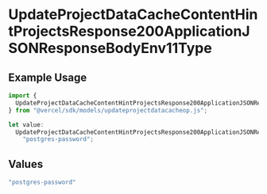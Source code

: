 # UpdateProjectDataCacheContentHintProjectsResponse200ApplicationJSONResponseBodyEnv11Type

## Example Usage

```typescript
import {
  UpdateProjectDataCacheContentHintProjectsResponse200ApplicationJSONResponseBodyEnv11Type,
} from "@vercel/sdk/models/updateprojectdatacacheop.js";

let value:
  UpdateProjectDataCacheContentHintProjectsResponse200ApplicationJSONResponseBodyEnv11Type =
    "postgres-password";
```

## Values

```typescript
"postgres-password"
```